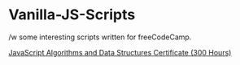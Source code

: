 # Vanilla-JS-Scripts
/w some interesting scripts written for freeCodeCamp.

[JavaScript Algorithms and Data Structures Certificate (300 Hours)](https://freecodecamp.org/certification/hrs_argyropoulos/javascript-algorithms-and-data-structures)